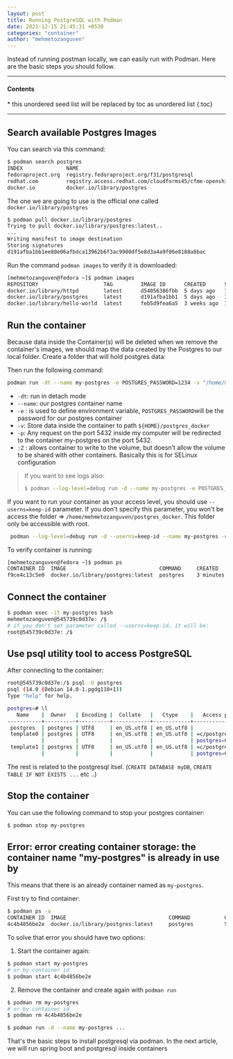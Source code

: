 ```yaml
---
layout: post
title: Running PostgreSQL with Podman
date: 2021-12-15 21:45:31 +0530
categories: "container"
author: "mehmetozanguven"
---
```


Instead of running postman locally, we can easily run with Podman. Here are the basic steps you should follow.

<nav class="custom-table-of-contents">
<hr class="horizontal-line">
  <h4 class="table-of-contents-title">Contents</h4>
  * this unordered seed list will be replaced by toc as unordered list
  {:toc}
 <hr class="horizontal-line">
</nav>

## Search available Postgres Images

You can search via this command:

```bash
$ podman search postgres
INDEX              NAME                                                                    DESCRIPTION                                      STARS       OFFICIAL    AUTOMATED
fedoraproject.org  registry.fedoraproject.org/f31/postgresql                                                                                0
redhat.com         registry.access.redhat.com/cloudforms45/cfme-openshift-app              Red Hat® CloudForms Appliance image to be u...   0
docker.io          docker.io/library/postgres                                              The PostgreSQL object-relational database sy...  9999        [OK]
```

The one we are going to use is the official one called `docker.io/library/postgres`

```bash
$ podman pull docker.io/library/postgres
Trying to pull docker.io/library/postgres:latest..
...
Writing manifest to image destination
Storing signatures
d191afba1bb1ee80e06afbdca13962b6f3ac9900df5e8d3a4a9f06e8188a8bac
```

Run the command `podman images` to verify it is downloaded:

```bash
[mehmetozanguven@fedora ~]$ podman images
REPOSITORY                     TAG         IMAGE ID      CREATED      SIZE
docker.io/library/httpd        latest      d54056386fbb  5 days ago   142 MB
docker.io/library/postgres     latest      d191afba1bb1  5 days ago   382 MB
docker.io/library/hello-world  latest      feb5d9fea6a5  3 weeks ago  19.9 kB
```

## Run the container

Because data inside the Container(s) will be deleted when we remove the container's images, we should map the data created by the Postgres to our local folder. Create a folder that will hold postgres data:

Then run the following command:

```bash
podman run -dt --name my-postgres -e POSTGRES_PASSWORD=1234 -v "/home/mehmetozanguven/postgres_docker:/var/lib/postgresql/data:Z" -p 5432:5432 postgres
```

- `-dt`: run in detach mode
- `--name`: our postgres container name
- `-e` : is used to define environment variable, `POSTGRES_PASSWORD`will be the password for our postgres container
- `-v`: Store data inside the container to path `${HOME}/postgres_docker`
- `-p`: Any request on the port 5432 inside my computer will be redirected to the container my-postgres on the port 5432.
- `:Z` : allows container to write to the volume, but doesn’t allow the volume to be shared with other containers. Basically this is for SELinux configuration

> If you want to see logs also:
>
> ```bash
> $ podman --log-level=debug run -d --name my-postgres -e POSTGRES_PASSWORD=1234 -v "/home/mehmetozanguven/postgres_docker:/var/lib/postgresql/data:Z" -p 5432:5432 postgres
> ```

If you want to run your container as your access level, you should use `--userns=keep-id` parameter. If you don't specify this parameter, you won't be access the folder => `/home/mehmetozanguven/postgres_docker`. This folder only be accessible with root.

```bash
 podman --log-level=debug run -d --userns=keep-id --name my-postgres -e POSTGRES_PASSWORD=1234 -v "/home/mehmetozanguven/postgres_docker:/var/lib/postgresql/data:Z" -p 5432:5432 postgres
```

To verify container is running:

```bash
[mehmetozanguven@fedora ~]$ podman ps
CONTAINER ID  IMAGE                              COMMAND     CREATED        STATUS            PORTS                   NAMES
f9ce4c13c5e0  docker.io/library/postgres:latest  postgres    3 minutes ago  Up 3 minutes ago  0.0.0.0:5432->5432/tcp  my-postgres
```

## Connect the container

```bash
$ podman exec -it my-postgres bash
mehmetozanguven@545739c0d37e: /$
# if you don't set parameter called --userns=keep-id, it will be:
root@545739c0d37e: /$
```

## Use psql utility tool to access PostgreSQL

After connecting to the container:

```bash
root@545739c0d37e:/$ psql -U postgres
psql (14.0 (Debian 14.0-1.pgdg110+1))
Type "help" for help.

postgres=# \l
   Name    |  Owner   | Encoding |  Collate   |   Ctype    |   Access privileges
-----------+----------+----------+------------+------------+-----------------------
 postgres  | postgres | UTF8     | en_US.utf8 | en_US.utf8 |
 template0 | postgres | UTF8     | en_US.utf8 | en_US.utf8 | =c/postgres          +
           |          |          |            |            | postgres=CTc/postgres
 template1 | postgres | UTF8     | en_US.utf8 | en_US.utf8 | =c/postgres          +
           |          |          |            |            | postgres=CTc/postgres

```

The rest is related to the postgresql itsel. (`CREATE DATABASE myDB`, `CREATE TABLE IF NOT EXISTS ...` etc ..)

## Stop the container

You can use the following command to stop your postgres container:

```bash
$ podman stop my-postgres
```

## Error: error creating container storage: the container name "my-postgres" is already in use by

This means that there is an already container named as `my-postgres`.

First try to find container:

```bash
$ podman ps -a
CONTAINER ID  IMAGE                                 COMMAND           CREATED        STATUS                    PORTS                   NAMES
4c4b4856be2e  docker.io/library/postgres:latest     postgres          5 seconds ago  Exited (1) 5 seconds ago  0.0.0.0:5432->5432/tcp  my-postgres
```

To solve that error you should have two options:

1. Start the container again:

```bash
$ podman start my-postgres
# or by container id
$ podman start 4c4b4856be2e
```

2. Remove the container and create again with `podman run`

```bash
$ podman rm my-postgres
# or by container id
$ podman rm 4c4b4856be2e

$ podman run -d --name my-postgres ...
```

That's the basic steps to install postgresql via podman. In the next article, we will run spring boot and postgresql inside containers
